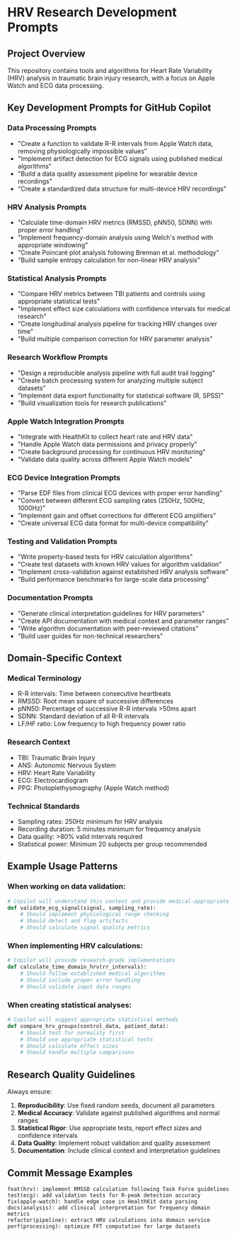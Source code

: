 # HRV Research Development Prompts

## Project Overview
This repository contains tools and algorithms for Heart Rate Variability (HRV) analysis in traumatic brain injury research, with a focus on Apple Watch and ECG data processing.

## Key Development Prompts for GitHub Copilot

### Data Processing Prompts
- "Create a function to validate R-R intervals from Apple Watch data, removing physiologically impossible values"
- "Implement artifact detection for ECG signals using published medical algorithms"
- "Build a data quality assessment pipeline for wearable device recordings"
- "Create a standardized data structure for multi-device HRV recordings"

### HRV Analysis Prompts  
- "Calculate time-domain HRV metrics (RMSSD, pNN50, SDNN) with proper error handling"
- "Implement frequency-domain analysis using Welch's method with appropriate windowing"
- "Create Poincaré plot analysis following Brennan et al. methodology"
- "Build sample entropy calculation for non-linear HRV analysis"

### Statistical Analysis Prompts
- "Compare HRV metrics between TBI patients and controls using appropriate statistical tests"
- "Implement effect size calculations with confidence intervals for medical research"
- "Create longitudinal analysis pipeline for tracking HRV changes over time"
- "Build multiple comparison correction for HRV parameter analysis"

### Research Workflow Prompts
- "Design a reproducible analysis pipeline with full audit trail logging"
- "Create batch processing system for analyzing multiple subject datasets"
- "Implement data export functionality for statistical software (R, SPSS)"
- "Build visualization tools for research publications"

### Apple Watch Integration Prompts
- "Integrate with HealthKit to collect heart rate and HRV data"
- "Handle Apple Watch data permissions and privacy properly"
- "Create background processing for continuous HRV monitoring"
- "Validate data quality across different Apple Watch models"

### ECG Device Integration Prompts
- "Parse EDF files from clinical ECG devices with proper error handling"
- "Convert between different ECG sampling rates (250Hz, 500Hz, 1000Hz)"
- "Implement gain and offset corrections for different ECG amplifiers"
- "Create universal ECG data format for multi-device compatibility"

### Testing and Validation Prompts
- "Write property-based tests for HRV calculation algorithms"
- "Create test datasets with known HRV values for algorithm validation"
- "Implement cross-validation against established HRV analysis software"
- "Build performance benchmarks for large-scale data processing"

### Documentation Prompts
- "Generate clinical interpretation guidelines for HRV parameters"
- "Create API documentation with medical context and parameter ranges"
- "Write algorithm documentation with peer-reviewed citations"
- "Build user guides for non-technical researchers"

## Domain-Specific Context

### Medical Terminology
- R-R intervals: Time between consecutive heartbeats
- RMSSD: Root mean square of successive differences
- pNN50: Percentage of successive R-R intervals >50ms apart
- SDNN: Standard deviation of all R-R intervals
- LF/HF ratio: Low frequency to high frequency power ratio

### Research Context
- TBI: Traumatic Brain Injury
- ANS: Autonomic Nervous System
- HRV: Heart Rate Variability
- ECG: Electrocardiogram
- PPG: Photoplethysmography (Apple Watch method)

### Technical Standards
- Sampling rates: 250Hz minimum for HRV analysis
- Recording duration: 5 minutes minimum for frequency analysis
- Data quality: >80% valid intervals required
- Statistical power: Minimum 20 subjects per group recommended

## Example Usage Patterns

### When working on data validation:
```python
# Copilot will understand this context and provide medical-appropriate validation
def validate_ecg_signal(signal, sampling_rate):
    # Should implement physiological range checking
    # Should detect and flag artifacts
    # Should calculate signal quality metrics
```

### When implementing HRV calculations:
```python  
# Copilot will provide research-grade implementations
def calculate_time_domain_hrv(rr_intervals):
    # Should follow established medical algorithms
    # Should include proper error handling
    # Should validate input data ranges
```

### When creating statistical analyses:
```python
# Copilot will suggest appropriate statistical methods
def compare_hrv_groups(control_data, patient_data):
    # Should test for normality first
    # Should use appropriate statistical tests
    # Should calculate effect sizes
    # Should handle multiple comparisons
```

## Research Quality Guidelines

Always ensure:
1. **Reproducibility**: Use fixed random seeds, document all parameters
2. **Medical Accuracy**: Validate against published algorithms and normal ranges
3. **Statistical Rigor**: Use appropriate tests, report effect sizes and confidence intervals
4. **Data Quality**: Implement robust validation and quality assessment
5. **Documentation**: Include clinical context and interpretation guidelines

## Commit Message Examples

```
feat(hrv): implement RMSSD calculation following Task Force guidelines
test(ecg): add validation tests for R-peak detection accuracy
fix(apple-watch): handle edge case in HealthKit data parsing
docs(analysis): add clinical interpretation for frequency domain metrics
refactor(pipeline): extract HRV calculations into domain service
perf(processing): optimize FFT computation for large datasets
```
